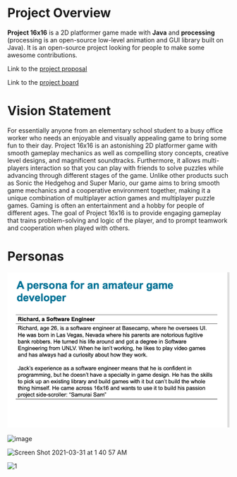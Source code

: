 # Project Overview

**Project 16x16** is a 2D platformer game made with **Java** and **processing** (processing is an open-source low-level animation and GUI library built on Java). It is an open-source project looking for people to make some awesome contributions.

Link to the [project proposal](https://github.com/WayneJWZLemon/CIS3296ProjectProposal/blob/main/README.md)

Link to the [project board](https://github.com/CIS-SoftwareDesign-S21/pro-04-project-16x16/projects/1)

# Vision Statement

For essentially anyone from an elementary school student to a busy office worker who needs an enjoyable and visually appealing game to bring some fun to their day. Project 16x16 is an astonishing 2D platformer game with smooth gameplay mechanics as well as compelling story concepts, creative level designs, and magnificent soundtracks. Furthermore, it allows multi-players interaction so that you can play with friends to solve puzzles while advancing through different stages of the game. Unlike other products such as Sonic the Hedgehog and Super Mario, our game aims to bring smooth game mechanics and a cooperative environment together, making it a unique combination of multiplayer action games and multiplayer puzzle games. Gaming is often an entertainment and a hobby for people of different ages. The goal of Project 16x16 is to provide engaging gameplay that trains problem-solving and logic of the player, and to prompt teamwork and cooperation when played with others.

# Personas
![richard](/Richard.png)

![image](https://user-images.githubusercontent.com/46765760/113074674-80b06600-9199-11eb-9c5e-f256805013f1.png)

![Screen Shot 2021-03-31 at 1 40 57 AM](https://user-images.githubusercontent.com/60633000/113095851-3a233180-91c2-11eb-9dce-67e4999b5d38.png)

![1](https://user-images.githubusercontent.com/60365593/113186510-c87ccf00-9225-11eb-8b34-2e3bdcf5d87d.png)


